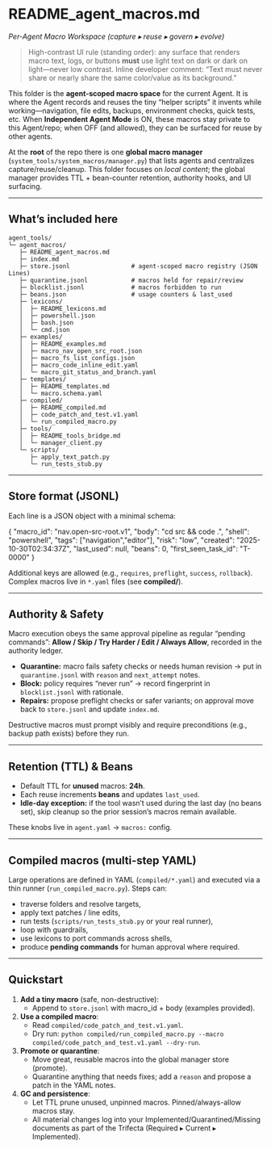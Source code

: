 # README_agent_macros.md
_Per-Agent Macro Workspace (capture ▸ reuse ▸ govern ▸ evolve)_

> High-contrast UI rule (standing order): any surface that renders macro text, logs, or buttons **must** use light text on dark or dark on light—never low contrast. Inline developer comment: “Text must never share or nearly share the same color/value as its background.”

This folder is the **agent-scoped macro space** for the current Agent. It is where the Agent records and reuses the tiny “helper scripts” it invents while working—navigation, file edits, backups, environment checks, quick tests, etc. When **Independent Agent Mode** is ON, these macros stay private to this Agent/repo; when OFF (and allowed), they can be surfaced for reuse by other agents.

At the **root** of the repo there is one **global macro manager** (`system_tools/system_macros/manager.py`) that lists agents and centralizes capture/reuse/cleanup. This folder focuses on _local content_; the global manager provides TTL + bean-counter retention, authority hooks, and UI surfacing.

---

## What’s included here

```
agent_tools/
└─ agent_macros/
   ├─ README_agent_macros.md
   ├─ index.md
   ├─ store.jsonl                 # agent-scoped macro registry (JSON Lines)
   ├─ quarantine.jsonl            # macros held for repair/review
   ├─ blocklist.jsonl             # macros forbidden to run
   ├─ beans.json                  # usage counters & last_used
   ├─ lexicons/
   │  ├─ README_lexicons.md
   │  ├─ powershell.json
   │  ├─ bash.json
   │  └─ cmd.json
   ├─ examples/
   │  ├─ README_examples.md
   │  ├─ macro_nav_open_src_root.json
   │  ├─ macro_fs_list_configs.json
   │  ├─ macro_code_inline_edit.yaml
   │  └─ macro_git_status_and_branch.yaml
   ├─ templates/
   │  ├─ README_templates.md
   │  └─ macro.schema.yaml
   ├─ compiled/
   │  ├─ README_compiled.md
   │  ├─ code_patch_and_test.v1.yaml
   │  └─ run_compiled_macro.py
   ├─ tools/
   │  ├─ README_tools_bridge.md
   │  └─ manager_client.py
   └─ scripts/
      ├─ apply_text_patch.py
      └─ run_tests_stub.py
```

---

## Store format (JSONL)
Each line is a JSON object with a minimal schema:

{
  "macro_id": "nav.open-src-root.v1",
  "body": "cd src && code .",
  "shell": "powershell",
  "tags": ["navigation","editor"],
  "risk": "low",
  "created": "2025-10-30T02:34:37Z",
  "last_used": null,
  "beans": 0,
  "first_seen_task_id": "T-0000"
}

Additional keys are allowed (e.g., `requires`, `preflight`, `success`, `rollback`). Complex macros live in `*.yaml` files (see **compiled/**).

---

## Authority & Safety
Macro execution obeys the same approval pipeline as regular “pending commands”:
**Allow / Skip / Try Harder / Edit / Always Allow**, recorded in the authority ledger.  
- **Quarantine:** macro fails safety checks or needs human revision → put in `quarantine.jsonl` with `reason` and `next_attempt` notes.  
- **Block:** policy requires “never run” → record fingerprint in `blocklist.jsonl` with rationale.  
- **Repairs:** propose preflight checks or safer variants; on approval move back to `store.jsonl` and update `index.md`.

Destructive macros must prompt visibly and require preconditions (e.g., backup path exists) before they run.

---

## Retention (TTL) & Beans
- Default TTL for **unused** macros: **24h**.  
- Each reuse increments **beans** and updates `last_used`.  
- **Idle-day exception:** if the tool wasn’t used during the last day (no beans set), skip cleanup so the prior session’s macros remain available.

These knobs live in `agent.yaml` → `macros:` config.

---

## Compiled macros (multi-step YAML)
Large operations are defined in YAML (`compiled/*.yaml`) and executed via a thin runner (`run_compiled_macro.py`). Steps can:  
- traverse folders and resolve targets,  
- apply text patches / line edits,  
- run tests (`scripts/run_tests_stub.py` or your real runner),  
- loop with guardrails,  
- use lexicons to port commands across shells,  
- produce **pending commands** for human approval where required.

---

## Quickstart

1. **Add a tiny macro** (safe, non-destructive):
   - Append to `store.jsonl` with macro_id + body (examples provided).
2. **Use a compiled macro**:
   - Read `compiled/code_patch_and_test.v1.yaml`.
   - Dry run: `python compiled/run_compiled_macro.py --macro compiled/code_patch_and_test.v1.yaml --dry-run`.
3. **Promote or quarantine**:
   - Move great, reusable macros into the global manager store (promote).  
   - Quarantine anything that needs fixes; add a `reason` and propose a patch in the YAML notes.
4. **GC and persistence**:
   - Let TTL prune unused, unpinned macros. Pinned/always-allow macros stay.
   - All material changes log into your Implemented/Quarantined/Missing documents as part of the Trifecta (Required ▸ Current ▸ Implemented).
